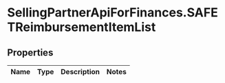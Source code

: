 # SellingPartnerApiForFinances.SAFETReimbursementItemList

## Properties
Name | Type | Description | Notes
------------ | ------------- | ------------- | -------------
